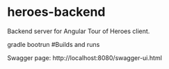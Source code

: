# heroes-backend

Backend server for Angular Tour of Heroes client.

gradle bootrun #Builds and runs

Swagger page: http://localhost:8080/swagger-ui.html
